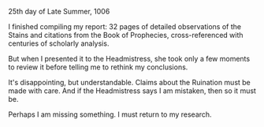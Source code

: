 <!-- title: Researcher's Journal #2 -->

25th day of Late Summer, 1006

I finished compiling my report: 32 pages of detailed observations of the Stains and citations from the Book of Prophecies, cross-referenced with centuries of scholarly analysis.

But when I presented it to the Headmistress, she took only a few moments to review it before telling me to rethink my conclusions.

It's disappointing, but understandable. Claims about the Ruination must be made with care. And if the Headmistress says I am mistaken, then so it must be.

Perhaps I am missing something. I must return to my research.
